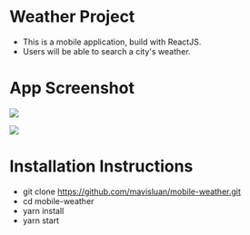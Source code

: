 # Weather Project

- This is a mobile application, build with ReactJS. 
- Users will be able to search a city's weather.


# App Screenshot

![](utils/icons/1.png)

![](utils/icons/2.png)


# Installation Instructions

- git clone https://github.com/mavisluan/mobile-weather.git
- cd mobile-weather
- yarn install
- yarn start

